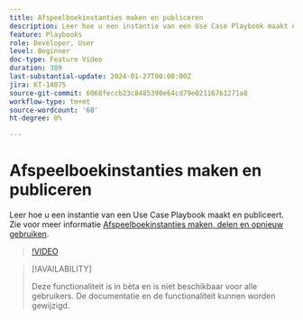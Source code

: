 ```yaml
---
title: Afspeelboekinstanties maken en publiceren
description: Leer hoe u een instantie van een Use Case Playbook maakt en publiceert.
feature: Playbooks
role: Developer, User
level: Beginner
doc-type: Feature Video
duration: 389
last-substantial-update: 2024-01-27T00:00:00Z
jira: KT-14075
source-git-commit: 6068feccb23c8485390e64cd79e021167b1271a8
workflow-type: tm+mt
source-wordcount: '68'
ht-degree: 0%

---
```



# Afspeelboekinstanties maken en publiceren

Leer hoe u een instantie van een Use Case Playbook maakt en publiceert. Zie voor meer informatie [Afspeelboekinstanties maken, delen en opnieuw gebruiken](https://experienceleague.adobe.com/docs/experience-platform/use-case-playbooks/playbooks/create-share-reuse.html).

>[!VIDEO](https://video.tv.adobe.com/v/3427058/?learn=on)

>[!AVAILABILITY]
>
>Deze functionaliteit is in bèta en is niet beschikbaar voor alle gebruikers. De documentatie en de functionaliteit kunnen worden gewijzigd.